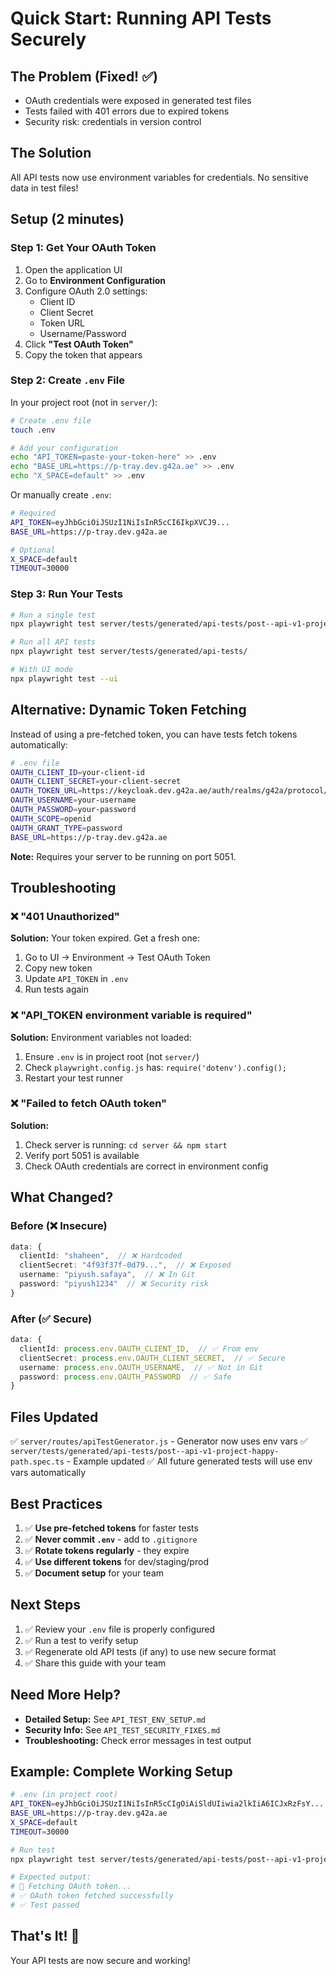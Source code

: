 # Quick Start: Running API Tests Securely

## The Problem (Fixed! ✅)
- OAuth credentials were exposed in generated test files
- Tests failed with 401 errors due to expired tokens
- Security risk: credentials in version control

## The Solution
All API tests now use environment variables for credentials. No sensitive data in test files!

## Setup (2 minutes)

### Step 1: Get Your OAuth Token

1. Open the application UI
2. Go to **Environment Configuration**
3. Configure OAuth 2.0 settings:
   - Client ID
   - Client Secret  
   - Token URL
   - Username/Password
4. Click **"Test OAuth Token"**
5. Copy the token that appears

### Step 2: Create `.env` File

In your project root (not in `server/`):

```bash
# Create .env file
touch .env

# Add your configuration
echo "API_TOKEN=paste-your-token-here" >> .env
echo "BASE_URL=https://p-tray.dev.g42a.ae" >> .env
echo "X_SPACE=default" >> .env
```

Or manually create `.env`:

```bash
# Required
API_TOKEN=eyJhbGciOiJSUzI1NiIsInR5cCI6IkpXVCJ9...
BASE_URL=https://p-tray.dev.g42a.ae

# Optional
X_SPACE=default
TIMEOUT=30000
```

### Step 3: Run Your Tests

```bash
# Run a single test
npx playwright test server/tests/generated/api-tests/post--api-v1-project-happy-path.spec.ts

# Run all API tests
npx playwright test server/tests/generated/api-tests/

# With UI mode
npx playwright test --ui
```

## Alternative: Dynamic Token Fetching

Instead of using a pre-fetched token, you can have tests fetch tokens automatically:

```bash
# .env file
OAUTH_CLIENT_ID=your-client-id
OAUTH_CLIENT_SECRET=your-client-secret
OAUTH_TOKEN_URL=https://keycloak.dev.g42a.ae/auth/realms/g42a/protocol/openid-connect/token
OAUTH_USERNAME=your-username
OAUTH_PASSWORD=your-password
OAUTH_SCOPE=openid
OAUTH_GRANT_TYPE=password
BASE_URL=https://p-tray.dev.g42a.ae
```

**Note:** Requires your server to be running on port 5051.

## Troubleshooting

### ❌ "401 Unauthorized"

**Solution:** Your token expired. Get a fresh one:
1. Go to UI → Environment → Test OAuth Token
2. Copy new token
3. Update `API_TOKEN` in `.env`
4. Run tests again

### ❌ "API_TOKEN environment variable is required"

**Solution:** Environment variables not loaded:
1. Ensure `.env` is in project root (not `server/`)
2. Check `playwright.config.js` has: `require('dotenv').config();`
3. Restart your test runner

### ❌ "Failed to fetch OAuth token"

**Solution:** 
1. Check server is running: `cd server && npm start`
2. Verify port 5051 is available
3. Check OAuth credentials are correct in environment config

## What Changed?

### Before (❌ Insecure)
```typescript
data: {
  clientId: "shaheen",  // ❌ Hardcoded
  clientSecret: "4f93f37f-0d79...",  // ❌ Exposed
  username: "piyush.safaya",  // ❌ In Git
  password: "piyush1234"  // ❌ Security risk
}
```

### After (✅ Secure)
```typescript
data: {
  clientId: process.env.OAUTH_CLIENT_ID,  // ✅ From env
  clientSecret: process.env.OAUTH_CLIENT_SECRET,  // ✅ Secure
  username: process.env.OAUTH_USERNAME,  // ✅ Not in Git
  password: process.env.OAUTH_PASSWORD  // ✅ Safe
}
```

## Files Updated

✅ `server/routes/apiTestGenerator.js` - Generator now uses env vars
✅ `server/tests/generated/api-tests/post--api-v1-project-happy-path.spec.ts` - Example updated
✅ All future generated tests will use env vars automatically

## Best Practices

1. ✅ **Use pre-fetched tokens** for faster tests
2. ✅ **Never commit `.env`** - add to `.gitignore`
3. ✅ **Rotate tokens regularly** - they expire
4. ✅ **Use different tokens** for dev/staging/prod
5. ✅ **Document setup** for your team

## Next Steps

1. ✅ Review your `.env` file is properly configured
2. ✅ Run a test to verify setup
3. ✅ Regenerate old API tests (if any) to use new secure format
4. ✅ Share this guide with your team

## Need More Help?

- **Detailed Setup:** See `API_TEST_ENV_SETUP.md`
- **Security Info:** See `API_TEST_SECURITY_FIXES.md`
- **Troubleshooting:** Check error messages in test output

## Example: Complete Working Setup

```bash
# .env (in project root)
API_TOKEN=eyJhbGciOiJSUzI1NiIsInR5cCIgOiAiSldUIiwia2lkIiA6ICJxRzFsY...
BASE_URL=https://p-tray.dev.g42a.ae
X_SPACE=default
TIMEOUT=30000
```

```bash
# Run test
npx playwright test server/tests/generated/api-tests/post--api-v1-project-happy-path.spec.ts

# Expected output:
# 🔐 Fetching OAuth token...
# ✅ OAuth token fetched successfully
# ✅ Test passed
```

## That's It! 🎉

Your API tests are now secure and working!

